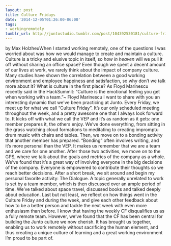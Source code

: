 ```yaml
---
layout: post
title: Culture Fridays
date: '2014-12-05T01:26:00-06:00'
tags:
- workingremotely
tumblr_url: http://juntostudio.tumblr.com/post/104392530181/culture-fridays
---
```



by Max HolzheuWhen I started working remotely, one of the questions I was worried about was how we would manage to create and maintain a culture. Culture is a tricky and elusive topic in itself, so _how in heaven_ will we pull it off without sharing an office space?
Even though we spent a decent amount of our lives at work, we rarely think about the impact of company culture. Many studies have shown the correlation between a good working environment and employee happiness and satisfaction, so why don’t we talk more about it? What is culture in the first place? As Floyd Marinescu recently said in the HackSummit:
“Culture is the emotional feeling you get when working with a team.”~ Floyd Marinescu
I want to share with you an interesting dynamic that we’ve been practicing at Junto. Every Friday, we meet up for what we call “Culture Friday”. It’s our only scheduled meeting throughout the week, and a pretty awesome one that I always look forward to. It kicks off with what we call the VEP and it’s as random as it gets: one member prepares it, the others enjoy. We’ve done everything, from sitting in the grass watching cloud formations to meditating to creating impromptu drum music with chairs and tables. Then, we move on to a bonding activity that another member has prepared. “Bonding” often involves writing, and it’s more personal than the VEP. It makes us remember that we are a team and we care for one another.
After those two activities, we move on to the GPS, where we talk about the goals and metrics of the company as a whole. We’ve found that it’s a great way of involving everyone in the big decisions of the company. Everyone is empowered to contribute their thoughts so we reach better decisions. After a short break, we sit around and begin my personal favorite activity: The Dialogue. A topic generally unrelated to work is set by a team member, which is then discussed over an ample period of time. We’ve talked about space travel, discussed books and talked deeply about education. Last but not least, we reflect on how things went in the Culture Friday and during the week, and give each other feedback about how to be a better person and tackle the next week with even more enthusiasm than before.
I know that having the weekly CF disqualifies us as a fully remote team. However, we’ve found that the CF has been central for building the Junto culture we now cherish. It has brought us together, enabling us to work remotely without sacrificing the human element, and thus creating a unique culture of learning and a great working environment I’m proud to be part of.
